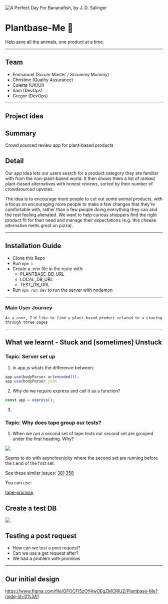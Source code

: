 ![A Perfect Day For Bananafish, by J. D. Salinger](https://i.gr-assets.com/images/S/compressed.photo.goodreads.com/books/1447411550l/27819869.jpg)

# Plantbase-Me 🌱

Help save all the animals, one product at a time.

---

## Team

- Emmanuel (Scrum Master / Scrummy Mummy)
- Christine (Quality Assurance)
- Colette (UX/UI)
- Sam (DevOps)
- Gregor (DevOps)

---

## Project idea

## Summary
Crowd sourced review app for plant-based products 

## Detail
Our app idea lets our users search for a product category they are familiar with from the non-plant-based world. It then shows them a list of ranked plant-based alternatives with honest reviews, sorted by their number of crowdsourced upvotes.

The idea is to encourage more people to cut out some animal products, with a focus on encouraging more people to make a few changes that they're comfortable with, rather than a few people doing everything they can and the rest feeling alienated. We want to help curious shoppers find the right product fit for their need and manage their expectations (e.g. this cheese alternative melts great on pizza).

---

## Installation Guide

- Clone this Repo
- Run `npm i`
- Create a .env file in the route with:
  - PLANTBASE_DB_URL
  - LOCAL_DB_URL
  - TEST_DB_URL
- Run `npm run dev` to run the server with nodemon

---

### Main User Journey

`As a user, I'd like to find a plant-based product related to a craving through three pages`

---

## What we learnt - Stuck and [sometimes] Unstuck

### Topic: Server set up

1. in app.js whats the difference between:

```javascript
app.use(bodyParser.urlencoded());
app.use(bodyParser.json
```

2. Why do we require express and call it as a function?

```javascript
const app = express();
```

3.

### Topic: Why does tape group our tests?

1. When we run a second set of tape tests our second set are grouped under the first heading. Why?

![](https://i.imgur.com/m0iJ1d1.png)

Seems to do with asynchronicity where the second set are running before the t.end of the first set.

See these similar issues:
[381](https://github.com/substack/tape/issues/381)
[358](https://github.com/substack/tape/issues/358)

You can use:

[tape-promise](https://www.npmjs.com/package/tape-promise)

## Create a test DB

![](https://i.imgur.com/yWWagb2.png)

## Testing a post request

- How can we test a post request?
- Can we use a get request after?
- We had a problem with promises

---

## Our initial design



https://www.figma.com/file/OFOCFI5zOY4wOEgZMCRlUZ/Plantbase-Me?node-id=0%3A1
